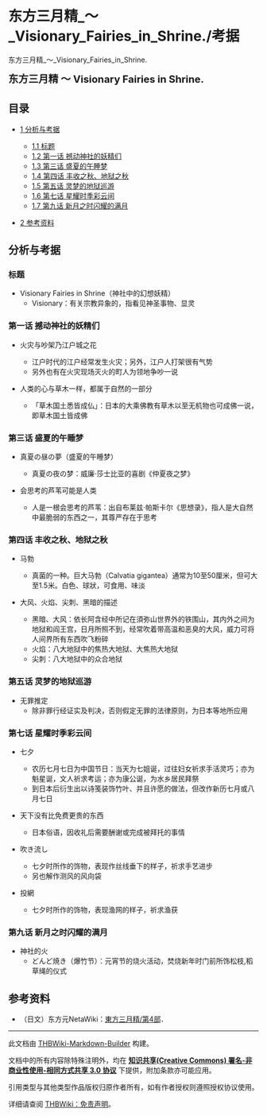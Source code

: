 # 东方三月精_～_Visionary_Fairies_in_Shrine./考据

<!-- source html: G:\repos\THBWiki-Markdown-Builder\THBWikiMarkdown\Temp\main\0\06\ns0%3A%E4%B8%9C%E6%96%B9%E4%B8%89%E6%9C%88%E7%B2%BE_%EF%BD%9E_Visionary_Fairies_in_Shrine%2E%2F%E8%80%83%E6%8D%AE.html -->

东方三月精_～_Visionary_Fairies_in_Shrine.

  
 **<big><big>东方三月精 ～ Visionary Fairies in Shrine.</big></big>** 
  


## 目录

- [1 分析与考据](#分析与考据)

  - [1.1 标题](#标题)
  - [1.2 第一话 撼动神社的妖精们](#第一话_撼动神社的妖精们)
  - [1.3 第三话 盛夏的午睡梦](#第三话_盛夏的午睡梦)
  - [1.4 第四话 丰收之秋、地狱之秋](#第四话_丰收之秋、地狱之秋)
  - [1.5 第五话 灵梦的地狱巡游](#第五话_灵梦的地狱巡游)
  - [1.6 第七话 星耀时季彩云间](#第七话_星耀时季彩云间)
  - [1.7 第九话 新月之时闪耀的满月](#第九话_新月之时闪耀的满月)



- [2 参考资料](#参考资料)





## 分析与考据

### 标题
- Visionary Fairies in Shrine（神社中的幻想妖精）
  - Visionary：有关宗教异象的，指看见神圣事物、显灵



### 第一话 撼动神社的妖精们
- 火灾与吵架乃江户城之花
  - 江户时代的江户经常发生火灾；另外，江户人打架很有气势
  - 另外也有在火灾现场灭火的町人为领地争吵一说


- 人类的心与草木一样，都属于自然的一部分
  - 「草木国土悉皆成仏」：日本的大乘佛教有草木以至无机物也可成佛一说，即草木国土皆成佛



### 第三话 盛夏的午睡梦
- 真夏の昼の夢（盛夏的午睡梦）
  - 真夏の夜の梦：威廉·莎士比亚的喜剧《仲夏夜之梦》


- 会思考的芦苇可能是人类
  - 人是一根会思考的芦苇：出自布莱兹·帕斯卡尔《思想录》，指人是大自然中最脆弱的东西之一，其尊严存在于思考



### 第四话 丰收之秋、地狱之秋
- 马勃
  - 真菌的一种。巨大马勃（Calvatia gigantea）通常为10至50厘米，但可大至1.5米。白色、球狀，可食用、味淡


- 大风、火焰、尖刺、黑暗的描述
  - 黑暗、大风：依长阿含经中所记在須弥山世界外的铁围山，其内外之间为地狱和阎王宫，日月所照不到，经常吹着带高温和恶臭的大风，威力可将人间界所有东西吹飞粉碎
  - 火焰：八大地狱中的焦热大地狱、大焦热大地狱
  - 尖刺：八大地狱中的众合地狱



### 第五话 灵梦的地狱巡游
- 无罪推定
  - 除非罪行经证实及判决，否则假定无罪的法律原则，为日本等地所应用



### 第七话 星耀时季彩云间
- 七夕
  - 农历七月七日为中国节日：当天为七姐诞，过往妇女祈求手活灵巧；亦为魁星诞，文人祈求考运；亦为康公诞，为水乡居民拜祭
  - 到日本后衍生出以诗笺装饰竹叶、并且许愿的做法，但改作新历七月或八月七日


- 天下没有比免费更贵的东西
  - 日本俗语，因收礼后需要酬谢或完成被拜托的事情


- 吹き流し
  - 七夕时所作的饰物，表现作丝线垂下的样子，祈求手艺进步
  - 另也解作测风的风向袋


- 投網
  - 七夕时所作的饰物，表现渔网的样子，祈求渔获



### 第九话 新月之时闪耀的满月
- 神社的火
  - どんど焼き（爆竹节）：元宵节的烧火活动，焚烧新年时门前所饰松枝,稻草绳的仪式



## 参考资料
- （日文）东方元NetaWiki：[東方三月精/第4部](https://seesaawiki.jp/toho-motoneta_2nd/d/����������/��4��)．






---

此文档由 [THBWiki-Markdown-Builder](https://github.com/Delsin-Yu/THBWiki-Markdown-Builder) 构建。

文档中的所有内容除特殊注明外，均在 [**知识共享(Creative Commons) 署名-非商业性使用-相同方式共享 3.0 协议**](https://creativecommons.org/licenses/by-sa/3.0/deed.zh-hans) 下提供，附加条款亦可能应用。

引用类型与其他类型作品版权归原作者所有，如有作者授权则遵照授权协议使用。

详细请查阅 [THBWiki：免责声明](https://thbwiki.cc/THBWiki:%E5%85%8D%E8%B4%A3%E5%A3%B0%E6%98%8E)。

